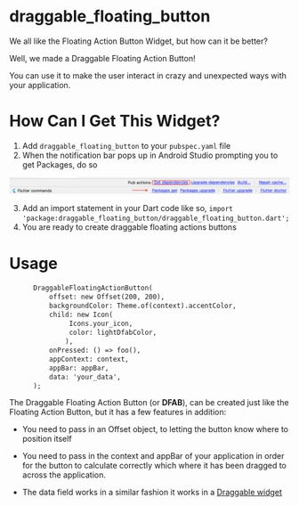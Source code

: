 # draggable_floating_button

We all like the Floating Action Button Widget, but how can it be better?

Well, we made a Draggable Floating Action Button!

You can use it to make the user interact in crazy and unexpected ways with your application.

# How Can I Get This Widget?

1. Add ```draggable_floating_button``` to your ```pubspec.yaml``` file
2. When the notification bar pops up in Android Studio prompting you to get Packages, do so

![Get Packages](https://github.com/ozadi3/dfab_demo_app/blob/master/draggable_floating_button/getPackageFlutter.png?raw=true)

3. Add an import statement in your Dart code like so, ```import 'package:draggable_floating_button/draggable_floating_button.dart';```
4. You are ready to create draggable floating actions buttons


# Usage

```   
      DraggableFloatingActionButton(
          offset: new Offset(200, 200),
          backgroundColor: Theme.of(context).accentColor,
          child: new Icon(
               Icons.your_icon,
               color: lightDfabColor,
              ),
          onPressed: () => foo(),
          appContext: context,
          appBar: appBar,
          data: 'your_data',
      );
 ```

The Draggable Floating Action Button (or **DFAB**), can be created just like the Floating Action Button, but it has a few features in addition:

- You need to pass in an Offset object, to letting the button know where to position itself

- You need to pass in the context and appBar of your application in order for the button to calculate correctly which where it has been dragged to across the application.

- The data field works in a similar fashion it works in a [Draggable widget](https://docs.flutter.io/flutter/widgets/Draggable/data.html)

